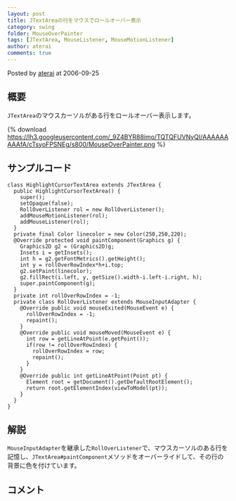 ```yaml
---
layout: post
title: JTextAreaの行をマウスでロールオーバー表示
category: swing
folder: MouseOverPainter
tags: [JTextArea, MouseListener, MouseMotionListener]
author: aterai
comments: true
---
```


Posted by [aterai](http://terai.xrea.jp/aterai.html) at 2006-09-25

## 概要
`JTextArea`のマウスカーソルがある行をロールオーバー表示します。

{% download https://lh3.googleusercontent.com/_9Z4BYR88imo/TQTQFUVNyQI/AAAAAAAAAfA/cTsyoFPSNEg/s800/MouseOverPainter.png %}

## サンプルコード
<pre class="prettyprint"><code>class HighlightCursorTextArea extends JTextArea {
  public HighlightCursorTextArea() {
    super();
    setOpaque(false);
    RollOverListener rol = new RollOverListener();
    addMouseMotionListener(rol);
    addMouseListener(rol);
  }
  private final Color linecolor = new Color(250,250,220);
  @Override protected void paintComponent(Graphics g) {
    Graphics2D g2 = (Graphics2D)g;
    Insets i = getInsets();
    int h = g2.getFontMetrics().getHeight();
    int y = rollOverRowIndex*h+i.top;
    g2.setPaint(linecolor);
    g2.fillRect(i.left, y, getSize().width-i.left-i.right, h);
    super.paintComponent(g);
  }
  private int rollOverRowIndex = -1;
  private class RollOverListener extends MouseInputAdapter {
    @Override public void mouseExited(MouseEvent e) {
      rollOverRowIndex = -1;
      repaint();
    }
    @Override public void mouseMoved(MouseEvent e) {
      int row = getLineAtPoint(e.getPoint());
      if(row != rollOverRowIndex) {
        rollOverRowIndex = row;
        repaint();
      }
    }
    @Override public int getLineAtPoint(Point pt) {
      Element root = getDocument().getDefaultRootElement();
      return root.getElementIndex(viewToModel(pt));
    }
  }
}
</code></pre>

## 解説
`MouseInputAdapter`を継承した`RollOverListener`で、マウスカーソルのある行を記憶し、`JTextArea#paintComponent`メソッドをオーバーライドして、その行の背景に色を付けています。

## コメント
